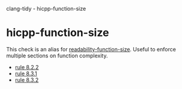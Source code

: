 clang-tidy - hicpp-function-size

</div>

<div class="meta"
http-equiv=refresh="5;URL=readability-function-size.html">

</div>

# hicpp-function-size

This check is an alias for
[readability-function-size](https://clang.llvm.org/extra/clang-tidy/checks/readability-function-size.html). Useful to
enforce multiple sections on function complexity.

- [rule
  8.2.2](http://www.codingstandard.com/rule/8-2-2-do-not-declare-functions-with-an-excessive-number-of-parameters/)
- [rule
  8.3.1](http://www.codingstandard.com/rule/8-3-1-do-not-write-functions-with-an-excessive-mccabe-cyclomatic-complexity/)
- [rule
  8.3.2](http://www.codingstandard.com/rule/8-3-2-do-not-write-functions-with-a-high-static-program-path-count/)
